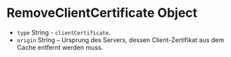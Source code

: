 # RemoveClientCertificate Object

* `type` String - `clientCertificate`.
* `origin` String – Ursprung des Servers, dessen Client-Zertifikat aus dem Cache entfernt werden muss.
